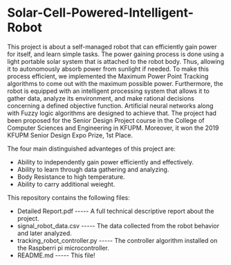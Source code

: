 # Solar-Cell-Powered-Intelligent-Robot

This project is about a self-managed robot that can efficiently gain power for itself, and learn simple tasks. The power gaining process
is done using a light portable solar system that is attached to the robot body. Thus, allowing it to autonomously absorb power from sunlight if needed. To make this process efficient, we implemented the Maximum Power Point Tracking algorithms to come out with the maximum possible power. Furthermore, the robot is equipped with an intelligent processing system that allows it to gather data, analyze its environment, and make rational decisions concerning a defined objective function. Artificial neural networks along with Fuzzy logic algorithms are designed to achieve that. The project had been proposed for the Senior Design Project course in the College of Computer Sciences and Engineering in KFUPM. Moreover, it won the 2019 KFUPM Senior Design Expo Prize, 1st Place.

The four main distinguished advanteges of this project are:

- Ability to independently gain power efficiently and effectively.
- Ability to learn through data gathering and analyzing.
- Body Resistance to high temperature.
- Ability to carry additional weieght.


This repository contains the following files:

- Detailed Report.pdf            ----- A full technical descriptive report about the project.
- signal_robot_data.csv          ----- The data collected from the robot behavior and later analyzed.
- tracking_robot_controller.py   ----- The controller algorithm installed on the Raspberri pi microcontroller.
- README.md                      ----- This file!


